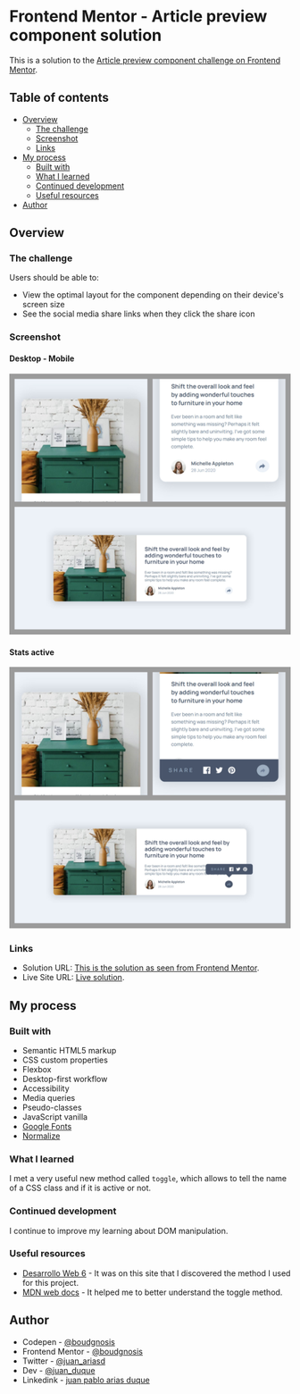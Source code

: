 # Frontend Mentor - Article preview component solution

This is a solution to the [Article preview component challenge on Frontend Mentor](https://www.frontendmentor.io/challenges/article-preview-component-dYBN_pYFT).

## Table of contents

- [Overview](#overview)
  - [The challenge](#the-challenge)
  - [Screenshot](#screenshot)
  - [Links](#links)
- [My process](#my-process)
  - [Built with](#built-with)
  - [What I learned](#what-i-learned)
  - [Continued development](#continued-development)
  - [Useful resources](#useful-resources)
- [Author](#author)

## Overview

### The challenge

Users should be able to:

- View the optimal layout for the component depending on their device's screen size
- See the social media share links when they click the share icon

### Screenshot

#### Desktop - Mobile

![](./modile-desktop.jpg)

#### Stats active

![](./stast-active.jpg)

### Links

- Solution URL: [This is the solution as seen from Frontend Mentor](https://www.frontendmentor.io/solutions/article-preview-component-G1NwZYzeTt).
- Live Site URL: [Live solution](https://boudgnosis.github.io/article-preview-component/).

## My process

### Built with

- Semantic HTML5 markup
- CSS custom properties
- Flexbox
- Desktop-first workflow
- Accessibility
- Media queries
- Pseudo-classes
- JavaScript vanilla
- [Google Fonts](https://fonts.google.com/)
- [Normalize](https://necolas.github.io/normalize.css/)

### What I learned

I met a very useful new method called `toggle`, which allows to tell the name of a CSS class and if it is active or not.

### Continued development

I continue to improve my learning about DOM manipulation.

### Useful resources

- [Desarrollo Web 6](https://desarrolloweb.com/faq/como-anadir-y-quitar-una-clase-css-de-un-elemento-mediante-javascript) - It was on this site that I discovered the method I used for this project.
- [MDN web docs](https://developer.mozilla.org/en-US/docs/Web/API/DOMTokenList/toggle) - It helped me to better understand the toggle method.

## Author

- Codepen - [@boudgnosis](https://codepen.io/boudgnosis)
- Frontend Mentor - [@boudgnosis](https://www.frontendmentor.io/profile/boudgnosis)
- Twitter - [@juan_ariasd](https://twitter.com/juan_ariasd)
- Dev - [@juan_duque](https://dev.to/juan_duque)
- Linkedink - [juan pablo arias duque](https://www.linkedin.com/in/jpariasduque/)
